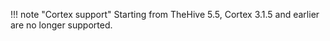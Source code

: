 !!! note "Cortex support"
    Starting from TheHive 5.5, Cortex 3.1.5 and earlier are no longer supported.